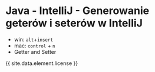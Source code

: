 # Java - IntelliJ - Generowanie geterów i seterów w IntelliJ

* win: `alt`+`insert`
* mac: `control` + `n`
* Getter and Setter

{{ site.data.element.license }}